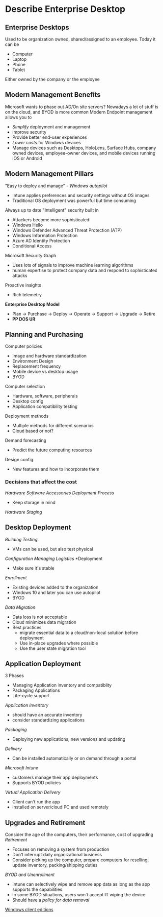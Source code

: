 # Describe Enterprise Desktop
## Enterprise Desktops
Used to be organization owned, shared/assigned to an employee. Today it can be
- Computer
- Laptop
- Phone
- Tablet

Either owned by the company or the employee

## Modern Management Benefits
Microsoft wants to phase out AD/On site servers?
Nowadays a lot of stuff is on the cloud, and BYOD is more common
Modern Endpoint management allows you to
- *Simplify* deployment and management
- improve security
- Provide better end-user experiences
- *Lower costs* for Windows devices
- Manage devices such as Desktops, HoloLens, Surface Hubs, company owned devices, employee-owner devices, and mobile devices running iOS or Android

## Modern Management Pillars
"Easy to deploy and manage"
*- Windows autopilot*
- Intune applies preferences and security settings without OS images
- Traditional OS deployment was powerful but time consuming

Always up to date
"Intelligent" security built in
- Attackers become more sophisticated
- Windows Hello
- Windows Defender Advanced Threat Protection (ATP)
- Windows Information Protection
- Azure AD Identity Protection
- Conditional Access

Microsoft Security Graph
- Uses lots of signals to improve machine learning algorithms
- human expertise to protect company data and respond to sophisticated attacks

Proactive insights
- Rich telemetry

**Enterprise Desktop Model**
- Plan -> Purchase -> Deploy -> Operate -> Support -> Upgrade -> Retire
- **PP DOS UR**

## Planning and Purchasing
Computer policies
- Image and hardware standardization
- Environment Design
- Replacement frequency
- Mobile device vs desktop usage
- BYOD

Computer selection
- Hardware, software, peripherals
- Desktop config
- Application compatibility testing

Deployment methods
- Multiple methods for different scenarios
- Cloud based or not?

Demand forecasting
- Predict the future computing resources

Design config
- New features and how to incorporate them

### Decisions that affect the cost
*Hardware*
*Software*
*Accessories*
*Deployment Process*
- Keep storage in mind

*Hardware Staging*

## Desktop Deployment
*Building*
*Testing*
- VMs can be used, but also test physical

*Configuration*
*Managing Logistics*
*Deployment
- Make sure it's stable

*Enrollment*
- Existing devices added to the organization
- Windows 10 and later you can use autopilot
- BYOD

*Data Migration*
- Data loss is not acceptable
- Cloud minimizes data migration
- Best practices
	- migrate essential data to a cloud/non-local solution before deployment
	- Use in-place upgrades where possible
	- Use the user state migration tool

## Application Deployment
3 Phases
- Managing Application inventory and compatiblity
- Packaging Applications
- Life-cycle support

*Application Inventory*
- should have an accurate inventory
- consider standardizing applications

*Packaging*
- Deploying new applications, new versions and updating

*Delivery*
- Can be installed automatically or on demand through a portal

*Microsoft Intune*
- customers manage their app deployments
- Supports BYOD policies

*Virtual Application Delivery*
- Client can't run the app
- installed on server/cloud PC and used remotely

## Upgrades and Retirement
Consider the age of the computers, their performance, cost of upgrading
*Retirement*
- Focuses on removing a system from production
- Don't interrupt daily organizational business
- Consider picking up the computer, prepare computers for reselling, update inventory, packing/shipping duties

*BYOD and Unenrollment*
- Intune can selectively wipe and remove app data as long as the app supports the capabilities
- in some BYOD situations, users won't accept IT wiping the device
- Should have a *policy for data removal*

[Windows client editions](https://learn.micosoft.com/en-us/training/modules/explore-windows-editions/2-examine-client-editions-capabilities)

